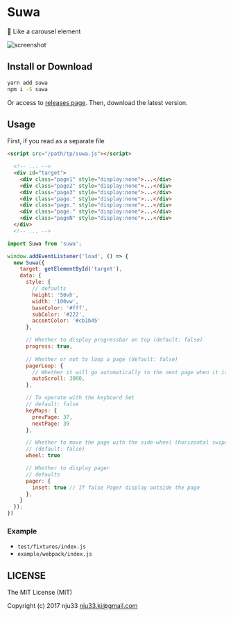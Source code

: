 # Suwa

<!-- [![XO code style](https://img.shields.io/badge/code_style-XO-5ed9c7.svg)](https://github.com/sindresorhus/xo)

[![Build Status](https://travis-ci.org/nju33/suwa.svg?branch=master)](https://travis-ci.org/nju33/suwa) -->

📖 Like a carousel element


![screenshot](https://github.com/nju33/suwa/raw/master/images/screenshot.gif?raw=true)

## Install or Download

```sh
yarn add suwa
npm i -S suwa
```

Or access to [releases page](https://github.com/nju33/suwa/releases).
Then, download the latest version.

## Usage

First, if you read as a separate file

```html
<script src="/path/tp/suwa.js"></script>
```

```html
  <!-- ... -->
  <div id="target">
    <div class="page1" style="display:none">...</div>
    <div class="page2" style="display:none">...</div>
    <div class="page3" style="display:none">...</div>
    <div class="page." style="display:none">...</div>
    <div class="page." style="display:none">...</div>
    <div class="page." style="display:none">...</div>
    <div class="pageN" style="display:none">...</div>
  </div>
  <!-- ... -->
```

```js
import Suwa from 'suwa';

window.addEventListener('load', () => {
  new Suwa({
    target: getElementById('target'),
    data: {
      style: {
        // defaults
        height: '50vh',
        width: '100vw',
        baseColor: '#fff',
        subColor: '#222',
        accentColor: '#cb1b45'
      },

      // Whether to display progressbar on top (default: false)
      progress: true,
      
      // Whether or not to loop a page (default: false)
      pagerLoop: {
        // Whether it will go automatically to the next page when it is left // alone, how many milliseconds it will go to the next page
        autoScroll: 3000,
      },

      // To operate with the keyboard Set
      // default: false
      keyMaps: {
        prevPage: 37,
        nextPage: 39
      },

      // Whether to move the page with the side-wheel (horizontal swipe on smart-device)
      // (default: false)
      wheel: true

      // Whether to display pager
      // defaults
      pager: {
        inset: true // If false Pager display outside the page
      },
    }
  });
})
```

### Example

- `test/fixtures/index.js`
- `example/webpack/index.js`

## LICENSE

The MIT License (MIT)

Copyright (c) 2017 nju33 <nju33.ki@gmail.com>
